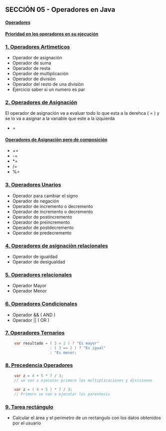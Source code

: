 ## SECCIÓN 05 - Operadores en Java

#### [Operadores](./Operadores.pdf)
#### [Prioridad en los operadores en su ejecución](./operadores-prioridad.png)


### [1. Operadores Artimeticos ](./V01_OperadoresAritmeticosEnJava.java)
* Operador de asignación
* Operador de suma
* Operador de resta
* Operador de multiplicación
* Operador de divisiòn
* Operador del resto de una divisiòn
* Ejercicio saber si un numero es par

### [2. Operadores de Asignación](./V02_OperadoresDeAsignacionEnJava.java)
El operador de asignación va a evaluar
todo lo que esta a la derehca ( = ) y se lo va 
a asignar a la variable que este a la izquierda
* =
#### [Operadores de Asignaciòn pero de composición](./V02_OperadoresDeAsignacionEnJava.java)
* +=
* -=
* *=
* /=
* %=

### [3. Operadores Unarios](./V03_OperadoresUnarios.java)
* Operador para cambiar el signo
* Operador de negación
* Operador de incremento o decremento
* Operador de incremento o decremento
* Operador de postincremento
* Operador de preincremento
* Operador de postdecremento
* Operador de predecremento

### [4. Operadores de asignaciòn relacionales](./V04_OperadoresDeAsignacionRelacionales.java)
* Operador de igualdad
* Operador de desigualdad

### [5. Operadores relacionales](./V05_OperadoresRelacionales.java)
* Operador Mayor
* Operador Menor

### [6. Operadores Condicionales](./V06_OperadoresCondicionalesJava.java)
* Operador && ( AND )
* Operador \|\| ( OR )

### [7. Operadores Ternarios](./V07_OperadorTernarioJava.java)
```java
    var resultado = ( 3 > 2 ) ? "Es mayor"
                    : ( 3 == 2 ) ? "Es igual"
                    : "Es menor;
```

### [8. Precedencia Operadores](./V08_PrecedenciaOperadoresJava.java)
```java
    var z = 4 + 5 * 7 / 3;
    // se van a ejecutar primero las multiplicaciones y divisiones
    
    var z = ( 4 + 5 ) * 7 / 3;
    // Primero se van a ejecutar los parentesis
```

### [9. Tarea rectángulo](./V09_TareaRectangulo.java)
* Calcular el área y el perimetro de un rectangulo con los datos obtenidos
por el usuario